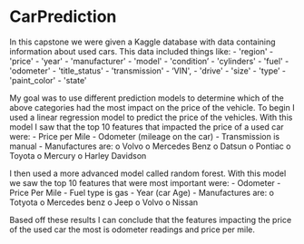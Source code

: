 # CarPrediction
In this capstone we were given a Kaggle database with data containing information about used cars. This data included things like: 
        -	'region' 
        -	'price' 
        -	'year'
        -	'manufacturer'
        -	'model'
        -	'condition’
        -	'cylinders'
        -	'fuel'
        -	'odometer'
        -	'title_status'
        -	'transmission'
        -	‘VIN',
        -	'drive'
        -	'size'
        -	'type’
        -	'paint_color'
        -	'state'

My goal was to use different prediction models to determine which of the above categories had the most impact on the price of the vehicle. To begin I used a linear regression model to predict the price of the vehicles. With this model I saw that the top 10 features that impacted the price of a used car were:
          -	Price per Mile
          -	Odometer (mileage on the car)
          -	Transmission is manual
          -	Manufactures are:
                  o	Volvo
                  o	Mercedes Benz
                  o	Datsun
                  o	Pontiac
                  o	Toyota
                  o	Mercury
                  o	Harley Davidson



I then used a more advanced model called random forest. With this model we saw the top 10 features that were most important were:
      -	Odometer 
      -	Price Per Mile
      -	Fuel type is gas
      -	Year (car Age)
      -	Manufactures are:
            o	Totyota
            o	Mercedes benz 
            o	Jeep 
            o	Volvo
            o	Nissan








Based off these results I can conclude that the features impacting the price of the used car the most is odometer readings and price per mile. 
